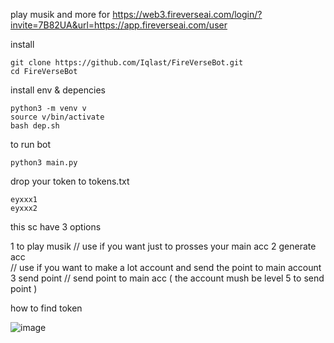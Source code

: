 play musik and more for https://web3.fireverseai.com/login/?invite=7B82UA&url=https://app.fireverseai.com/user




install

    git clone https://github.com/Iqlast/FireVerseBot.git
    cd FireVerseBot

install env & depencies

    python3 -m venv v
    source v/bin/activate
    bash dep.sh

to run bot 

    python3 main.py

drop your token to tokens.txt

    eyxxx1
    eyxxx2

this sc have 3 options 

1 to play musik 
  // use if you want just to prosses your main acc
2 generate acc  
  // use if you want to make a lot account and 
     send the point to main account
3 send point 
  // send point to main acc 
    ( the account mush be level 5 to send point )

how to find token 

![image](https://github.com/user-attachments/assets/e70b5353-9524-41fb-a891-302c68e09da6)

 
